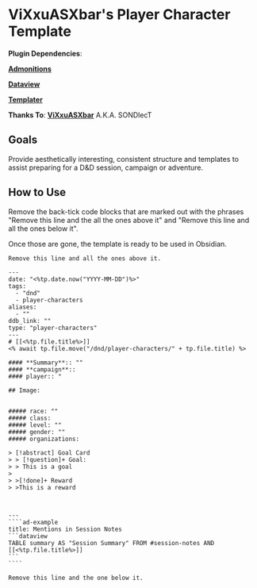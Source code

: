 # ViXxuASXbar's Player Character Template

**Plugin Dependencies**: 

[**Admonitions**](https://github.com/valentine195/obsidian-admonition)

[**Dataview**](https://github.com/blacksmithgu/obsidian-dataview)

[**Templater**](https://github.com/SilentVoid13/Templater)

**Thanks To**: [**ViXxuASXbar**](https://github.com/SONDLecT/obsidian-dm-templates) A.K.A. SONDlecT


## Goals
Provide aesthetically interesting, consistent structure and templates to assist preparing for a D&D session, campaign or adventure.

## How to Use
Remove the back-tick code blocks that are marked out with the phrases "Remove this line and the all the ones above it" and "Remove this line and all the ones below it". 

Once those are gone, the template is ready to be used in Obsidian. 


``````
Remove this line and all the ones above it.

---
date: "<%tp.date.now("YYYY-MM-DD")%>"
tags:
  - "dnd"
  - player-characters
aliases:
  - ""
ddb_link: ""
type: "player-characters"
---
# [[<%tp.file.title%>]]
<% await tp.file.move("/dnd/player-characters/" + tp.file.title) %>

#### **Summary**:: ""
#### **campaign**::
#### player:: "

## Image:


##### race: ""
##### class:
##### level: ""
##### gender: ""
##### organizations:

> [!abstract] Goal Card
> > [!question]+ Goal:
> > This is a goal
> 
> >[!done]+ Reward
> >This is a reward
  
 

---
````ad-example
title: Mentions in Session Notes
```dataview
TABLE summary AS "Session Summary" FROM #session-notes AND [[<%tp.file.title%>]]
```
````

Remove this line and the one below it.
``````
